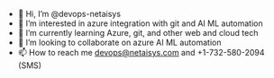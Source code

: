 - 👋 Hi, I’m @devops-netaisys
- 👀 I’m interested in azure integration with git and AI ML automation
- 🌱 I’m currently learning Azure, git, and other web and cloud tech
- 💞️ I’m looking to collaborate on azure AI ML automation
- 📫 How to reach me devops@netaisys.com and +1-732-580-2094 (SMS)

<!---
nsm-netaisys/nsm-netaisys is a ✨ special ✨ repository because its `README.md` (this file) appears on your GitHub profile.
You can click the Preview link to take a look at your changes.
--->
